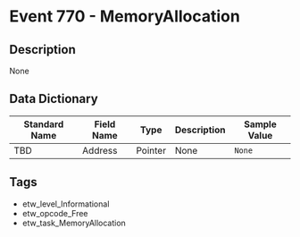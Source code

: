# Event 770 - MemoryAllocation

## Description
None

## Data Dictionary
|Standard Name|Field Name|Type|Description|Sample Value|
|---|---|---|---|---|
|TBD|Address|Pointer|None|`None`|

## Tags
* etw_level_Informational
* etw_opcode_Free
* etw_task_MemoryAllocation